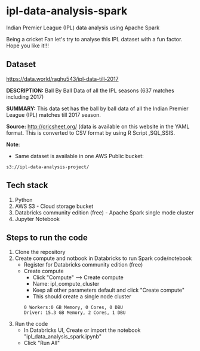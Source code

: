 # ipl-data-analysis-spark
Indian Premier League (IPL) data analysis using Apache Spark

Being a cricket Fan let's try to analyse this IPL dataset with a fun factor.
Hope you like it!!!

## Dataset
https://data.world/raghu543/ipl-data-till-2017

**DESCRIPTION:**
Ball By Ball Data of all the IPL seasons (637 matches including 2017)

**SUMMARY:**
This data set has the ball by ball data of all the Indian Premier League (IPL) matches till 2017 season.

**Source:** http://cricsheet.org/ (data is available on this website in the YAML format. This is converted to CSV format by using R Script ,SQL,SSIS.

**Note**:
- Same dataset is available in one AWS Public bucket:
```
s3://ipl-data-analysis-project/
```

## Tech stack
1. Python
2. AWS S3 - Cloud storage bucket
3. Databricks community edition (free) - Apache Spark single mode cluster
4. Jupyter Notebook

## Steps to run the code
1. Clone the repository
2. Create compute and notbook in Databricks to run Spark code/notebook
    - Register for Databricks community edition (free)
    - Create compute
        - Click "Compute" --> Create compute
        - Name: ipl_compute_cluster
        - Keep all other parameters default and click "Create compute"
        - This should create a single node cluster
        ```
        0 Workers:0 GB Memory, 0 Cores, 0 DBU
        Driver: 15.3 GB Memory, 2 Cores, 1 DBU
        ```
3. Run the code
    - In Databricks UI, Create or import the notebook "ipl_data_analysis_spark.ipynb"
    - Click "Run All"

